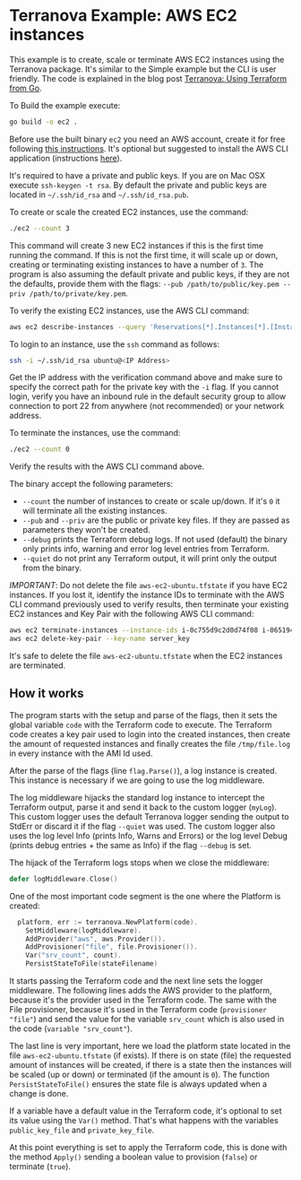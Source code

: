 # Terranova Example: AWS EC2 instances

This example is to create, scale or terminate AWS EC2 instances using the Terranova package. It's similar to the Simple example but the CLI is user friendly. The code is explained in the blog post [Terranova: Using Terraform from Go](http://blog.johandry.com/post/terranova-terraform-from-go/).

To Build the example execute:

```bash
go build -o ec2 .
```

Before use the built binary `ec2` you need an AWS account, create it for free following [this instructions](https://aws.amazon.com/premiumsupport/knowledge-center/create-and-activate-aws-account/). It's optional but suggested to install the AWS CLI application (instructions [here](https://docs.aws.amazon.com/cli/latest/userguide/cli-chap-install.html)).

It's required to have a private and public keys. If you are on Mac OSX execute `ssh-keygen -t rsa`. By default the private and public keys are located in `~/.ssh/id_rsa` and `~/.ssh/id_rsa.pub`.

To create or scale the created EC2 instances, use the command:

```bash
./ec2 --count 3
```

This command will create 3 new EC2 instances if this is the first time running the command. If this is not the first time, it will scale up or down, creating or terminating existing instances to have a number of `3`. The program is also assuming the default private and public keys, if they are not the defaults, provide them with the flags: `--pub /path/to/public/key.pem --priv /path/to/private/key.pem`.

To verify the existing EC2 instances, use the AWS CLI command:

```bash
aws ec2 describe-instances --query 'Reservations[*].Instances[*].[InstanceId, PublicIpAddress, State.Name]' --output table
```

To login to an instance, use the `ssh` command as follows:

```bash
ssh -i ~/.ssh/id_rsa ubuntu@<IP Address>
```

Get the IP address with the verification command above and make sure to specify the correct path for the private key with the `-i` flag. If you cannot login, verify you have an inbound rule in the default security group to allow connection to port 22 from anywhere (not recommended) or your network address.

To terminate the instances, use the command:

```bash
./ec2 --count 0
```

Verify the results with the AWS CLI command above.

The binary accept the following parameters:

* `--count` the number of instances to create or scale up/down. If it's `0` it will terminate all the existing instances.
* `--pub` and `--priv` are the public or private key files. If they are passed as parameters they won't be created.
* `--debug` prints the Terraform debug logs. If not used (default) the binary only prints info, warning and error log level entries from Terraform.
* `--quiet` do not print any Terraform output, it will print only the output from the binary.

*IMPORTANT*: Do not delete the file `aws-ec2-ubuntu.tfstate` if you have EC2 instances. If you lost it, identify the instance IDs to terminate with the AWS CLI command previously used to verify results, then terminate your existing EC2 instances and Key Pair with the following AWS CLI command:

```bash
aws ec2 terminate-instances --instance-ids i-0c755d9c2d0d74f08 i-06519480197f8a82e
aws ec2 delete-key-pair --key-name server_key
```

It's safe to delete the file `aws-ec2-ubuntu.tfstate` when the EC2 instances are terminated.

## How it works

The program starts with the setup and parse of the flags, then it sets the global variable `code` with the Terraform code to execute. The Terraform code creates a key pair used to login into the created instances, then create the amount of requested instances and finally creates the file `/tmp/file.log` in every instance with the AMI Id used.

After the parse of the flags (line `flag.Parse()`), a log instance is created. This instance is necessary if we are going to use the log middleware.

The log middleware hijacks the standard log instance to intercept the Terraform output, parse it and send it back to the custom logger (`myLog`). This custom logger uses the default Terranova logger sending the output to StdErr or discard it if the flag `--quiet` was used. The custom logger also uses the log level Info (prints Info, Warns and Errors) or the log level Debug (prints debug entries + the same as Info) if the flag `--debug` is set.

The hijack of the Terraform logs stops when we close the middleware:

```go
defer logMiddleware.Close()
```

One of the most important code segment is the one where the Platform is created:

```go
  platform, err := terranova.NewPlatform(code).
    SetMiddleware(logMiddleware).
    AddProvider("aws", aws.Provider()).
    AddProvisioner("file", file.Provisioner()).
    Var("srv_count", count).
    PersistStateToFile(stateFilename)
```

It starts passing the Terraform code and the next line sets the logger middleware. The following lines adds the AWS provider to the platform, because it's the provider used in the Terraform code. The same with the File provisioner, because it's used in the Terraform code (`provisioner "file"`) and send the value for the variable `srv_count` which is also used in the code (`variable "srv_count"`).

The last line is very important, here we load the platform state located in the file `aws-ec2-ubuntu.tfstate` (if exists). If there is on state (file) the requested amount of instances will be created, if there is a state then the instances will be scaled (up or down) or terminated (if the amount is `0`). The function `PersistStateToFile()` ensures the state file is always updated when a change is done.

If a variable have a default value in the Terraform code, it's optional to set its value using the `Var()` method. That's what happens with the variables `public_key_file` and `private_key_file`.

At this point everything is set to apply the Terraform code, this is done with the method `Apply()` sending a boolean value to provision (`false`) or terminate (`true`).
